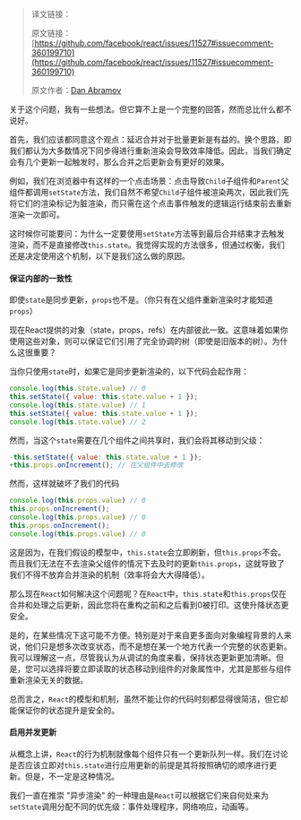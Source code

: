 > 译文链接：
>
> 原文链接：[https://github.com/facebook/react/issues/11527#issuecomment-360199710](https://github.com/facebook/react/issues/11527#issuecomment-360199710)
>
> 原文作者：[Dan Abramov](https://github.com/gaearon)

关于这个问题，我有一些想法。但它算不上是一个完整的回答，然而总比什么都不说好。

首先，我们应该都同意这个观点：延迟合并对于批量更新是有益的。换个思路，即我们都认为大多数情况下同步得进行重新渲染会导致效率降低。因此，当我们确定会有几个更新一起触发时，那么合并之后更新会有更好的效果。

例如，我们在浏览器中有这样的一个点击场景：点击导致`Child`子组件和`Parent`父组件都调用`setState`方法，我们自然不希望`Child`子组件被渲染两次，因此我们先将它们的渲染标记为脏渲染，而只需在这个点击事件触发的逻辑运行结束前去重新渲染一次即可。

这时候你可能要问：为什么一定要使用`setState`方法等到最后合并结束才去触发渲染，而不是直接修改`this.state`。我觉得实现的方法很多，但通过权衡，我们还是决定使用这个机制，以下是我们这么做的原因。

#### 保证内部的一致性

即使`state`是同步更新，`props`也不是。（你只有在父组件重新渲染时才能知道`props`）

现在React提供的对象（state，props，refs）在内部彼此一致。这意味着如果你使用这些对象，则可以保证它们引用了完全协调的树（即使是旧版本的树）。为什么这很重要？

当你只使用`state`时，如果它是同步更新渲染的，以下代码会起作用：

```javascript
console.log(this.state.value) // 0
this.setState({ value: this.state.value + 1 });
console.log(this.state.value) // 1
this.setState({ value: this.state.value + 1 });
console.log(this.state.value) // 2
```

然而，当这个`state`需要在几个组件之间共享时，我们会将其移动到父级：

```javascript
-this.setState({ value: this.state.value + 1 });
+this.props.onIncrement(); // 在父组件中去修改
```

然而，这样就破坏了我们的代码

```javascript
console.log(this.props.value) // 0
this.props.onIncrement();
console.log(this.props.value) // 0
this.props.onIncrement();
console.log(this.props.value) // 0
```

这是因为，在我们假设的模型中，`this.state`会立即刷新，但`this.props`不会。而且我们无法在不去渲染父组件的情况下去及时的更新`this.props`，这就导致了我们不得不放弃合并渲染的机制（效率将会大大得降低）。

那么现在`React`如何解决这个问题呢？在`React`中，`this.state`和`this.props`仅在合并和处理之后更新，因此您将在重构之前和之后看到0被打印。这使升降状态更安全。

是的，在某些情况下这可能不方便。特别是对于来自更多面向对象编程背景的人来说，他们只是想多次改变状态，而不是想在某一个地方代表一个完整的状态更新。我可以理解这一点，尽管我认为从调试的角度来看，保持状态更新更加清晰。但是，您可以选择将要立即读取的状态移动到组件的对象属性中，尤其是那些与组件重新渲染无关的数据。

总而言之，`React`的模型和机制，虽然不能让你的代码时刻都显得很简洁，但它却能保证你的状态提升是安全的。

#### 启用并发更新

从概念上讲，`React`的行为机制就像每个组件只有一个更新队列一样。我们在讨论是否应该立即对`this.state`进行应用更新的前提是其将按照确切的顺序进行更新。但是，不一定是这种情况。

我们一直在推崇 "异步渲染" 的一种理由是`React`可以根据它们来自何处来为`setState`调用分配不同的优先级：事件处理程序，网络响应，动画等。

